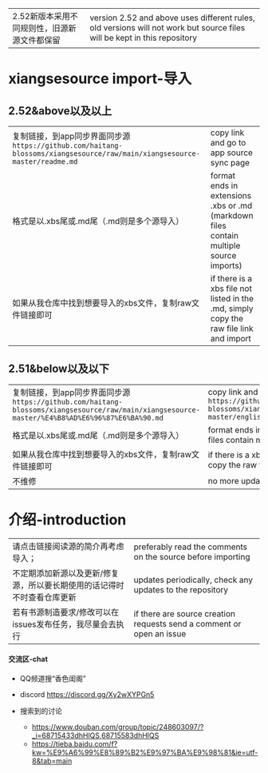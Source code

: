 |||
|--|--|
|2.52新版本采用不同规则性，旧源新源文件都保留|version 2.52 and above uses different rules, old versions will not work but source files will be kept in this repository|


# xiangsesource import-导入

## 2.52&above以及以上
|||
|--|--|
|复制链接，到app同步界面同步源`https://github.com/haitang-blossoms/xiangsesource/raw/main/xiangsesource-master/readme.md`|copy link and go to app source sync page|
|格式是以.xbs尾或.md尾（.md则是多个源导入）|format ends in extensions .xbs or .md (markdown files contain multiple source imports)|
|如果从我仓库中找到想要导入的xbs文件，复制raw文件链接即可|if there is a xbs file not listed in the .md, simply copy the raw file link and import|

## 2.51&below以及以下
|||
|--|--|
|复制链接，到app同步界面同步源`https://github.com/haitang-blossoms/xiangsesource/raw/main/xiangsesource-master/%E4%B8%AD%E6%96%87%E6%BA%90.md`|copy link and go to app source sync page `https://github.com/haitang-blossoms/xiangsesource/raw/main/xiangsesource-master/englishSource.md`|
|格式是以.xbs尾或.md尾（.md则是多个源导入）|format ends in extensions .xbs or .md (markdown files contain multiple source imports)|
|如果从我仓库中找到想要导入的xbs文件，复制raw文件链接即可|if there is a xbs file not listed in the .md, simply copy the raw file link and import|
|不维修|no more updates|

# 介绍-introduction
|||
|--|--|
|请点击链接阅读源的简介再考虑导入；|preferably read the comments on the source before importing|
|不定期添加新源以及更新/修复源，所以要长期使用的话记得时不时查看仓库更新|updates periodically, check any updates to the repository|
|若有书源制造要求/修改可以在issues发布任务，我尽量会去执行|if there are source creation requests send a comment or open an issue|

#### 交流区-chat

- QQ频道搜“香色闺阁”
- discord https://discord.gg/Xy2wXYPGn5

- 搜索到的讨论
  - https://www.douban.com/group/topic/248603097/?_i=68715433dhHlQS,68715583dhHlQS
  - https://tieba.baidu.com/f?kw=%E9%A6%99%E8%89%B2%E9%97%BA%E9%98%81&ie=utf-8&tab=main
